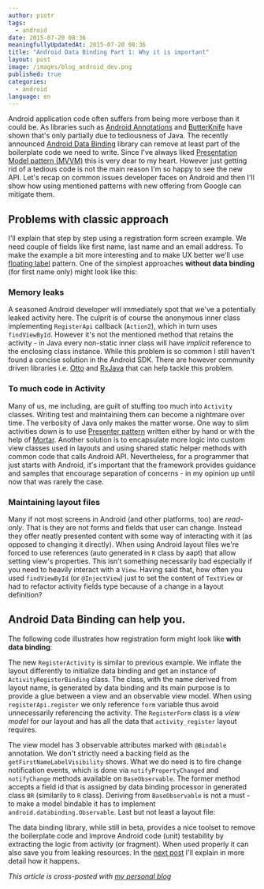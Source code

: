 ```yaml
---
author: piotr
tags:
  - android
date: 2015-07-20 08:36
meaningfullyUpdatedAt: 2015-07-20 08:36
title: "Android Data Binding Part 1: Why it is important"
layout: post
image: /images/blog_android_dev.png
published: true
categories:
  - android
language: en
---
```

Android application code often suffers from being more verbose than it could be. As libraries such as [Android Annotations](http://androidannotations.org/) and [ButterKnife](http://jakewharton.github.io/butterknife/) have shown that's only partially due to tediousness of Java. The recently announced [Android Data Binding](https://developer.android.com/tools/data-binding/guide.html) library can remove at least part of the boilerplate code we need to write. Since I've always liked [Presentation Model pattern (MVVM)](http://martinfowler.com/eaaDev/PresentationModel.html) this is very dear to my heart. However just getting rid of a tedious code is not the main reason I'm so happy to see the new API. Let's recap on common issues developer faces on Android and then I'll show how using mentioned patterns with new offering from Google can mitigate them.

## Problems with classic approach

I'll explain that step by step using a registration form screen example. We need couple of fields like first name, last name and an email address. To make the example a bit more interesting and to make UX better we'll use [floating label](http://mds.is/float-label-demo/) pattern. One of the simplest approaches **without data binding** (for first name only) might look like this:

<script src="https://gist.github.com/miensol/52b98f0fcbe89db81441.js?file=RegisterActivityClassic.java"></script>

### Memory leaks

A seasoned Android developer will immediately spot that we've a potentially leaked activity here. The culprit is of course the anonymous inner class implementing `RegisterApi` callback (`Action2`), which in turn uses `findViewById`. However it's not the mentioned method that retains the activity - in Java every non-static inner class will have *implicit* reference to the enclosing class instance. While this problem is so common I still haven't found a concise solution in the Android SDK. There are however community driven libraries i.e. [Otto](http://square.github.io/otto/) and [RxJava](https://github.com/ReactiveX/RxJava) that can help tackle this problem.

### To much code in Activity

Many of us, me including, are guilt of stuffing too much into `Activity` classes. Writing test and maintaining them can become a nightmare over time. The verbosity of Java only makes the matter worse. One way to slim activities down is to use [Presenter pattern](http://martinfowler.com/eaaDev/uiArchs.html#Model-view-presentermvp) written either by hand or with the help of [Mortar](https://github.com/square/mortar). Another solution is to encapsulate more logic into custom view classes used in layouts and using shared static helper methods with common code that calls Android API. Nevertheless, for a programmer that just starts with Android, it's important that the framework provides guidance and samples that encourage separation of concerns - in my opinion up until now that was rarely the case.

### Maintaining layout files

Many if not most screens in Android (and other platforms, too) are *read-only*. That is they are not forms and fields that user can change. Instead they offer neatly presented content with some way of interacting with it (as opposed to changing it directly). When using Android layout files we're forced to use references (auto generated in `R` class by aapt) that allow setting view's properties. This isn't something necessarily bad especially if you need to heavily interact with a `View`. Having said that, how often you used `findViewById` (or `@InjectView`) just to set the content of `TextView` or had to refactor activity fields type because of a change in a layout definition?

## Android Data Binding can help you.

The following code illustrates how registration form might look like **with data binding**:

<script src="https://gist.github.com/miensol/44ac5af33a60ad60cab7.js?file=RegisterActivity.java"></script>

The new `RegisterActivity` is similar to previous example. We inflate the layout differently to initialize data binding and get an instance of `ActivityRegisterBinding` class. The class, with the name derived from layout name, is generated by data binding and its main purpose is to provide a glue between a view and an observable view model. When using `registerApi.register` we only reference `form` variable thus avoid unnecessarily referencing the activity. The `RegisterForm` class is a *view model* for our layout and has all the data that `activity_register` layout requires.

<script src="https://gist.github.com/miensol/44ac5af33a60ad60cab7.js?file=RegisterForm.java"></script>

The view model has 3 observable attributes marked with `@Bindable` annotation. We don't strictly need a backing field as the `getFirstNameLabelVisibility` shows. What we do need is to fire change notification events, which is done via `notifyPropertyChanged` and `notifyChange` methods available on `BaseObservable`. The former method accepts a field id that is assigned by data binding processor in generated class `BR` (similarily to `R` class). Deriving from `BaseObservable` is not a must - to make a model bindable it has to implement `android.databinding.Observable`.
Last but not least a layout file:

<script src="https://gist.github.com/miensol/44ac5af33a60ad60cab7.js?file=activity_register.xml"></script>

The data binding library, while still in beta, provides a nice toolset to remove the boilerplate code and improve Android code (unit) testability by extracting the logic from activity (or fragment). When used properly it can also save you from leaking resources. In the [next post](/blog/android-data-binding-part-2-observer-pattern-to-the-bone/) I'll explain in more detail how it happens.

*This article is cross-posted with [my personal blog](http://miensol.pl/android/2015/07/20/android-data-binding-part-1-why-it-is-important.html)*
